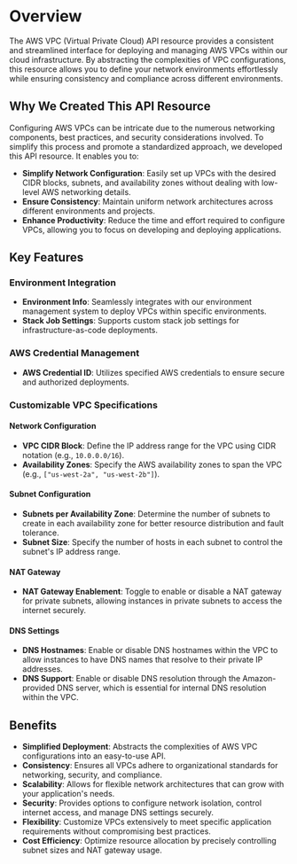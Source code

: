 # Overview

The AWS VPC (Virtual Private Cloud) API resource provides a consistent and streamlined interface for deploying and managing AWS VPCs within our cloud infrastructure. By abstracting the complexities of VPC configurations, this resource allows you to define your network environments effortlessly while ensuring consistency and compliance across different environments.

## Why We Created This API Resource

Configuring AWS VPCs can be intricate due to the numerous networking components, best practices, and security considerations involved. To simplify this process and promote a standardized approach, we developed this API resource. It enables you to:

- **Simplify Network Configuration**: Easily set up VPCs with the desired CIDR blocks, subnets, and availability zones without dealing with low-level AWS networking details.
- **Ensure Consistency**: Maintain uniform network architectures across different environments and projects.
- **Enhance Productivity**: Reduce the time and effort required to configure VPCs, allowing you to focus on developing and deploying applications.

## Key Features

### Environment Integration

- **Environment Info**: Seamlessly integrates with our environment management system to deploy VPCs within specific environments.
- **Stack Job Settings**: Supports custom stack job settings for infrastructure-as-code deployments.

### AWS Credential Management

- **AWS Credential ID**: Utilizes specified AWS credentials to ensure secure and authorized deployments.

### Customizable VPC Specifications

#### Network Configuration

- **VPC CIDR Block**: Define the IP address range for the VPC using CIDR notation (e.g., `10.0.0.0/16`).
- **Availability Zones**: Specify the AWS availability zones to span the VPC (e.g., `["us-west-2a", "us-west-2b"]`).

#### Subnet Configuration

- **Subnets per Availability Zone**: Determine the number of subnets to create in each availability zone for better resource distribution and fault tolerance.
- **Subnet Size**: Specify the number of hosts in each subnet to control the subnet's IP address range.

#### NAT Gateway

- **NAT Gateway Enablement**: Toggle to enable or disable a NAT gateway for private subnets, allowing instances in private subnets to access the internet securely.

#### DNS Settings

- **DNS Hostnames**: Enable or disable DNS hostnames within the VPC to allow instances to have DNS names that resolve to their private IP addresses.
- **DNS Support**: Enable or disable DNS resolution through the Amazon-provided DNS server, which is essential for internal DNS resolution within the VPC.

## Benefits

- **Simplified Deployment**: Abstracts the complexities of AWS VPC configurations into an easy-to-use API.
- **Consistency**: Ensures all VPCs adhere to organizational standards for networking, security, and compliance.
- **Scalability**: Allows for flexible network architectures that can grow with your application's needs.
- **Security**: Provides options to configure network isolation, control internet access, and manage DNS settings securely.
- **Flexibility**: Customize VPCs extensively to meet specific application requirements without compromising best practices.
- **Cost Efficiency**: Optimize resource allocation by precisely controlling subnet sizes and NAT gateway usage.

